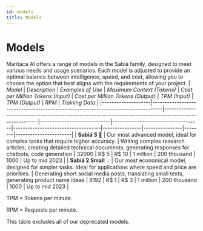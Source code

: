 ```yaml
---
id: models
title: Models
---
```


# Models
Maritaca AI offers a range of models in the Sabiá family, designed to meet various needs and usage scenarios. Each model is adjusted to provide an optimal balance between intelligence, speed, and cost, allowing you to choose the option that best aligns with the requirements of your project.
| *Model*            | *Description*                                                                    | *Examples of Use*                                                                                       | *Maximum Context (Tokens)* | *Cost per Million Tokens (Input)* | *Cost per Million Tokens (Output)* | *TPM (Input)* | *TPM (Output)* | *RPM* | *Training Data*      |
|--------------------|----------------------------------------------------------------------------------|--------------------------------------------------------------------------------------------------------|-----------------------------|------------------------------------|------------------------------------|----------------|----------------|--------|-----------------------|
| **Sabiá 3** 🥇      | Our most advanced model, ideal for complex tasks that require higher accuracy.  | Writing complex research articles, creating detailed technical documents, generating responses for chatbots, code generation | 32000                       | R$ 5                              | R$ 10                             | 1 million      | 200 thousand   | 1000   | Up to mid 2023       |
| **Sabiá 2 Small** 💡 | Our most economical model, designed for simpler tasks. Ideal for applications where speed and price are priorities. | Generating short social media posts, translating small texts, generating product name ideas             | 8192                        | R$ 1                              | R$ 3                              | 1 million      | 200 thousand   | 1000   | Up to mid 2023       |

TPM = Tokens per minute.

RPM = Requests per minute.

This table excludes all of our deprecated models.
